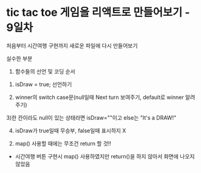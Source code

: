 # tic tac toe 게임을 리액트로 만들어보기 - 9일차

처음부터 시간여행 구현까지 새로운 파일에 다시 만들어보기

실수한 부분

1. 함수들의 선언 및 코딩 순서

  1) isDraw = true; 선언하기

  2) winner의 switch case문(null일때 Next turn 보여주기, default로 winner 알려주기)

  3)한 칸이라도 null이 있는 상태라면 isDraw=""이고 else는 "It's a DRAW!"

  4) isDraw가 true일때 무승부, false일때 표시하지 X
     

2. map() 사용할 때에는 무조건 return 할 것!!

- 시간여행 버튼 구현시 map() 사용하였지만 return()을 하지 않아서 화면에 나오지 않았음
